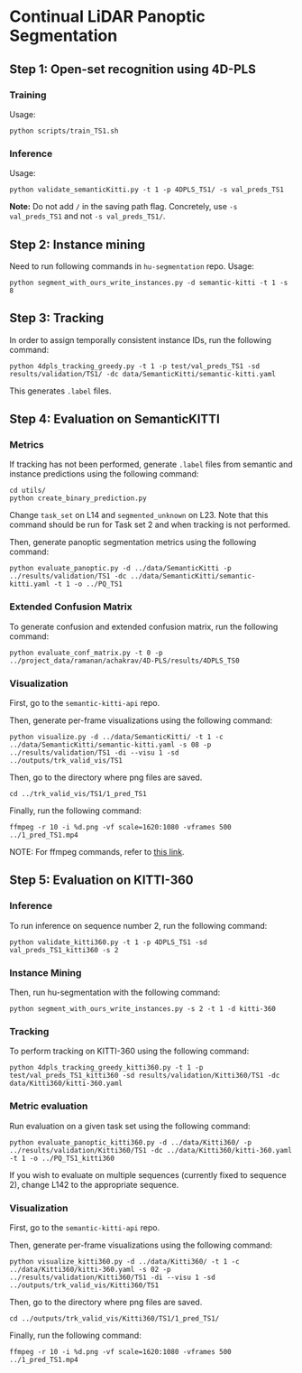 # Continual LiDAR Panoptic Segmentation

## Step 1: Open-set recognition using 4D-PLS

### Training
Usage:
```
python scripts/train_TS1.sh
```

### Inference
Usage:
```
python validate_semanticKitti.py -t 1 -p 4DPLS_TS1/ -s val_preds_TS1
```
**Note:** Do not add `/` in the saving path flag. Concretely, use `-s val_preds_TS1` and not `-s val_preds_TS1/`.

## Step 2: Instance mining 
Need to run following commands in `hu-segmentation` repo. 
Usage:
```
python segment_with_ours_write_instances.py -d semantic-kitti -t 1 -s 8
```

## Step 3: Tracking
In order to assign temporally consistent instance IDs, run the following command:
```
python 4dpls_tracking_greedy.py -t 1 -p test/val_preds_TS1 -sd results/validation/TS1/ -dc data/SemanticKitti/semantic-kitti.yaml
```

This generates `.label` files.

## Step 4: Evaluation on SemanticKITTI

### Metrics

If tracking has not been performed, generate `.label` files from semantic and instance predictions using the following command:
```
cd utils/
python create_binary_prediction.py
```
Change `task_set` on L14 and `segmented_unknown` on L23. Note that this command should be run for Task set 2 and when tracking is not performed.

Then, generate panoptic segmentation metrics using the following command:
```
python evaluate_panoptic.py -d ../data/SemanticKitti -p ../results/validation/TS1 -dc ../data/SemanticKitti/semantic-kitti.yaml -t 1 -o ../PQ_TS1
```

### Extended Confusion Matrix
To generate confusion and extended confusion matrix, run the following command:
```
python evaluate_conf_matrix.py -t 0 -p ../project_data/ramanan/achakrav/4D-PLS/results/4DPLS_TS0
```

### Visualization

First, go to the `semantic-kitti-api` repo.

Then, generate per-frame visualizations using the following command:
```
python visualize.py -d ../data/SemanticKitti/ -t 1 -c ../data/SemanticKitti/semantic-kitti.yaml -s 08 -p ../results/validation/TS1 -di --visu 1 -sd ../outputs/trk_valid_vis/TS1
```

Then, go to the directory where png files are saved.
```
cd ../trk_valid_vis/TS1/1_pred_TS1
```

Finally, run the following command:
```
ffmpeg -r 10 -i %d.png -vf scale=1620:1080 -vframes 500 ../1_pred_TS1.mp4
```

NOTE: For ffmpeg commands, refer to [this link](https://hamelot.io/visualization/using-ffmpeg-to-convert-a-set-of-images-into-a-video/).

## Step 5: Evaluation on KITTI-360

### Inference
To run inference on sequence number 2, run the following command:
```
python validate_kitti360.py -t 1 -p 4DPLS_TS1 -sd val_preds_TS1_kitti360 -s 2
```

### Instance Mining
Then, run hu-segmentation with the following command:
```
python segment_with_ours_write_instances.py -s 2 -t 1 -d kitti-360
```

### Tracking
To perform tracking on KITTI-360 using the following command:
```
python 4dpls_tracking_greedy_kitti360.py -t 1 -p test/val_preds_TS1_kitti360 -sd results/validation/Kitti360/TS1 -dc data/Kitti360/kitti-360.yaml
```

### Metric evaluation
Run evaluation on a given task set using the following command:
```
python evaluate_panoptic_kitti360.py -d ../data/Kitti360/ -p ../results/validation/Kitti360/TS1 -dc ../data/Kitti360/kitti-360.yaml -t 1 -o ../PQ_TS1_kitti360
```
If you wish to evaluate on multiple sequences (currently fixed to sequence 2), change L142 to the appropriate sequence.

### Visualization
First, go to the `semantic-kitti-api` repo.

Then, generate per-frame visualizations using the following command:
```
python visualize_kitti360.py -d ../data/Kitti360/ -t 1 -c ../data/Kitti360/kitti-360.yaml -s 02 -p ../results/validation/Kitti360/TS1 -di --visu 1 -sd ../outputs/trk_valid_vis/Kitti360/TS1
```

Then, go to the directory where png files are saved.
```
cd ../outputs/trk_valid_vis/Kitti360/TS1/1_pred_TS1/
```

Finally, run the following command:
```
ffmpeg -r 10 -i %d.png -vf scale=1620:1080 -vframes 500 ../1_pred_TS1.mp4
```
